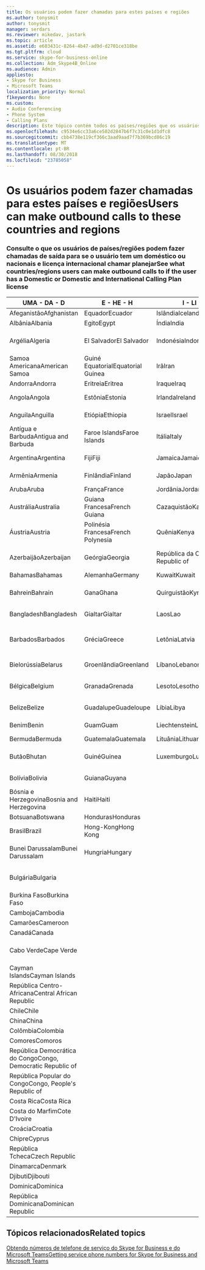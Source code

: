 ```yaml
---
title: Os usuários podem fazer chamadas para estes países e regiões
ms.author: tonysmit
author: tonysmit
manager: serdars
ms.reviewer: mikedav, jastark
ms.topic: article
ms.assetid: e603431c-8264-4b47-ad9d-d2701ce318be
ms.tgt.pltfrm: cloud
ms.service: skype-for-business-online
ms.collection: Adm_Skype4B_Online
ms.audience: Admin
appliesto:
- Skype for Business
- Microsoft Teams
localization_priority: Normal
f1keywords: None
ms.custom:
- Audio Conferencing
- Phone System
- Calling Plans
description: Este tópico contém todos os países/regiões que os usuários podem fazer chamadas de saída para que tenham um plano de chamada.
ms.openlocfilehash: c9534e6cc33a6ce502d2847b6f7c31c0e1d1dfc8
ms.sourcegitcommit: cbb4738e119cf366c3aad9aad7f7b369bcd86c19
ms.translationtype: MT
ms.contentlocale: pt-BR
ms.lasthandoff: 08/30/2018
ms.locfileid: "23785058"
---
```

# <a name="users-can-make-outbound-calls-to-these-countries-and-regions"></a><span data-ttu-id="312c2-103">Os usuários podem fazer chamadas para estes países e regiões</span><span class="sxs-lookup"><span data-stu-id="312c2-103">Users can make outbound calls to these countries and regions</span></span>

### <a name="see-what-countriesregions-users-can-make-outbound-calls-to-if-the-user-has-a-domestic-or-domestic-and-international-calling-plan-license"></a><span data-ttu-id="312c2-104">Consulte o que os usuários de países/regiões podem fazer chamadas de saída para se o usuário tem um doméstico ou nacionais e licença internacional chamar planejar</span><span class="sxs-lookup"><span data-stu-id="312c2-104">See what countries/regions users can make outbound calls to if the user has a Domestic or Domestic and International Calling Plan license</span></span>

|<span data-ttu-id="312c2-105">**UMA - D**</span><span class="sxs-lookup"><span data-stu-id="312c2-105">**A - D**</span></span>| <span data-ttu-id="312c2-106">**E - H**</span><span class="sxs-lookup"><span data-stu-id="312c2-106">**E - H**</span></span>|<span data-ttu-id="312c2-107">**I - L**</span><span class="sxs-lookup"><span data-stu-id="312c2-107">**I - L**</span></span>|<span data-ttu-id="312c2-108">**M - O**</span><span class="sxs-lookup"><span data-stu-id="312c2-108">**M - O**</span></span>|<span data-ttu-id="312c2-109">**P - S**</span><span class="sxs-lookup"><span data-stu-id="312c2-109">**P - S**</span></span>|<span data-ttu-id="312c2-110">**T - Z**</span><span class="sxs-lookup"><span data-stu-id="312c2-110">**T - Z**</span></span>|
---|---|---|---|---|---|
|<span data-ttu-id="312c2-111">Afeganistão</span><span class="sxs-lookup"><span data-stu-id="312c2-111">Afghanistan</span></span>|<span data-ttu-id="312c2-112">Equador</span><span class="sxs-lookup"><span data-stu-id="312c2-112">Ecuador</span></span> |<span data-ttu-id="312c2-113">Islândia</span><span class="sxs-lookup"><span data-stu-id="312c2-113">Iceland</span></span> |<span data-ttu-id="312c2-114">Macau</span><span class="sxs-lookup"><span data-stu-id="312c2-114">Macau</span></span> |<span data-ttu-id="312c2-115">Paquistão</span><span class="sxs-lookup"><span data-stu-id="312c2-115">Pakistan</span></span> |<span data-ttu-id="312c2-116">Taiwan</span><span class="sxs-lookup"><span data-stu-id="312c2-116">Taiwan</span></span>   |
|<span data-ttu-id="312c2-117">Albânia</span><span class="sxs-lookup"><span data-stu-id="312c2-117">Albania</span></span>|<span data-ttu-id="312c2-118">Egito</span><span class="sxs-lookup"><span data-stu-id="312c2-118">Egypt</span></span> |<span data-ttu-id="312c2-119">Índia</span><span class="sxs-lookup"><span data-stu-id="312c2-119">India</span></span> |<span data-ttu-id="312c2-120">Macedônia</span><span class="sxs-lookup"><span data-stu-id="312c2-120">Macedonia</span></span> |<span data-ttu-id="312c2-121">Palau</span><span class="sxs-lookup"><span data-stu-id="312c2-121">Palau</span></span> |<span data-ttu-id="312c2-122">Tajiquistão</span><span class="sxs-lookup"><span data-stu-id="312c2-122">Tajikistan</span></span>   |
|<span data-ttu-id="312c2-123">Argélia</span><span class="sxs-lookup"><span data-stu-id="312c2-123">Algeria</span></span>|<span data-ttu-id="312c2-124">El Salvador</span><span class="sxs-lookup"><span data-stu-id="312c2-124">El Salvador</span></span> |<span data-ttu-id="312c2-125">Indonésia</span><span class="sxs-lookup"><span data-stu-id="312c2-125">Indonesia</span></span> |<span data-ttu-id="312c2-126">Malaui</span><span class="sxs-lookup"><span data-stu-id="312c2-126">Malawi</span></span> |<span data-ttu-id="312c2-127">Palestinian Authority</span><span class="sxs-lookup"><span data-stu-id="312c2-127">Palestinian Authority</span></span> |<span data-ttu-id="312c2-128">República Unida da Tanzânia</span><span class="sxs-lookup"><span data-stu-id="312c2-128">Tanzania, United Republic of</span></span>  |
|<span data-ttu-id="312c2-129">Samoa Americana</span><span class="sxs-lookup"><span data-stu-id="312c2-129">American Samoa</span></span>|<span data-ttu-id="312c2-130">Guiné Equatorial</span><span class="sxs-lookup"><span data-stu-id="312c2-130">Equatorial Guinea</span></span> |<span data-ttu-id="312c2-131">Irã</span><span class="sxs-lookup"><span data-stu-id="312c2-131">Iran</span></span> |<span data-ttu-id="312c2-132">Malásia</span><span class="sxs-lookup"><span data-stu-id="312c2-132">Malaysia</span></span> |<span data-ttu-id="312c2-133">Panamá</span><span class="sxs-lookup"><span data-stu-id="312c2-133">Panama</span></span> | <span data-ttu-id="312c2-134">Tailândia</span><span class="sxs-lookup"><span data-stu-id="312c2-134">Thailand</span></span>   |
|<span data-ttu-id="312c2-135">Andorra</span><span class="sxs-lookup"><span data-stu-id="312c2-135">Andorra</span></span> |<span data-ttu-id="312c2-136">Eritreia</span><span class="sxs-lookup"><span data-stu-id="312c2-136">Eritrea</span></span> |<span data-ttu-id="312c2-137">Iraque</span><span class="sxs-lookup"><span data-stu-id="312c2-137">Iraq</span></span> |<span data-ttu-id="312c2-138">Mali</span><span class="sxs-lookup"><span data-stu-id="312c2-138">Mali</span></span> |<span data-ttu-id="312c2-139">Paraguai</span><span class="sxs-lookup"><span data-stu-id="312c2-139">Paraguay</span></span> |<span data-ttu-id="312c2-140">Togo</span><span class="sxs-lookup"><span data-stu-id="312c2-140">Togo</span></span>   |
|<span data-ttu-id="312c2-141">Angola</span><span class="sxs-lookup"><span data-stu-id="312c2-141">Angola</span></span> |<span data-ttu-id="312c2-142">Estônia</span><span class="sxs-lookup"><span data-stu-id="312c2-142">Estonia</span></span> |<span data-ttu-id="312c2-143">Irlanda</span><span class="sxs-lookup"><span data-stu-id="312c2-143">Ireland</span></span> |<span data-ttu-id="312c2-144">Malta</span><span class="sxs-lookup"><span data-stu-id="312c2-144">Malta</span></span> |<span data-ttu-id="312c2-145">Peru</span><span class="sxs-lookup"><span data-stu-id="312c2-145">Peru</span></span> | <span data-ttu-id="312c2-146">Trinidad e Tobago</span><span class="sxs-lookup"><span data-stu-id="312c2-146">Trinidad and Tobago</span></span>  |
|<span data-ttu-id="312c2-147">Anguila</span><span class="sxs-lookup"><span data-stu-id="312c2-147">Anguilla</span></span> |<span data-ttu-id="312c2-148">Etiópia</span><span class="sxs-lookup"><span data-stu-id="312c2-148">Ethiopia</span></span> |<span data-ttu-id="312c2-149">Israel</span><span class="sxs-lookup"><span data-stu-id="312c2-149">Israel</span></span> |<span data-ttu-id="312c2-150">Ilhas Marshall</span><span class="sxs-lookup"><span data-stu-id="312c2-150">Marshall Islands</span></span> | <span data-ttu-id="312c2-151">Filipinas</span><span class="sxs-lookup"><span data-stu-id="312c2-151">Philippines</span></span> | <span data-ttu-id="312c2-152">Turquia</span><span class="sxs-lookup"><span data-stu-id="312c2-152">Turkey</span></span> |
|<span data-ttu-id="312c2-153">Antígua e Barbuda</span><span class="sxs-lookup"><span data-stu-id="312c2-153">Antigua and Barbuda</span></span> | <span data-ttu-id="312c2-154">Faroe Islands</span><span class="sxs-lookup"><span data-stu-id="312c2-154">Faroe Islands</span></span> |<span data-ttu-id="312c2-155">Itália</span><span class="sxs-lookup"><span data-stu-id="312c2-155">Italy</span></span> |<span data-ttu-id="312c2-156">Martinica</span><span class="sxs-lookup"><span data-stu-id="312c2-156">Martinique</span></span> |<span data-ttu-id="312c2-157">Polônia</span><span class="sxs-lookup"><span data-stu-id="312c2-157">Poland</span></span> |<span data-ttu-id="312c2-158">Turcomenistão</span><span class="sxs-lookup"><span data-stu-id="312c2-158">Turkmenistan</span></span> |
|<span data-ttu-id="312c2-159">Argentina</span><span class="sxs-lookup"><span data-stu-id="312c2-159">Argentina</span></span>|<span data-ttu-id="312c2-160">Fiji</span><span class="sxs-lookup"><span data-stu-id="312c2-160">Fiji</span></span> |<span data-ttu-id="312c2-161">Jamaica</span><span class="sxs-lookup"><span data-stu-id="312c2-161">Jamaica</span></span> |<span data-ttu-id="312c2-162">Maurício</span><span class="sxs-lookup"><span data-stu-id="312c2-162">Mauritius</span></span> |<span data-ttu-id="312c2-163">Portugal</span><span class="sxs-lookup"><span data-stu-id="312c2-163">Portugal</span></span> |<span data-ttu-id="312c2-164">Turcos e Caicos</span><span class="sxs-lookup"><span data-stu-id="312c2-164">Turks and Caicos</span></span>   |
|<span data-ttu-id="312c2-165">Armênia</span><span class="sxs-lookup"><span data-stu-id="312c2-165">Armenia</span></span> |<span data-ttu-id="312c2-166">Finlândia</span><span class="sxs-lookup"><span data-stu-id="312c2-166">Finland</span></span> |<span data-ttu-id="312c2-167">Japão</span><span class="sxs-lookup"><span data-stu-id="312c2-167">Japan</span></span> |<span data-ttu-id="312c2-168">Mayotte</span><span class="sxs-lookup"><span data-stu-id="312c2-168">Mayotte</span></span> | <span data-ttu-id="312c2-169">Porto Rico</span><span class="sxs-lookup"><span data-stu-id="312c2-169">Puerto Rico</span></span> |<span data-ttu-id="312c2-170">Uganda</span><span class="sxs-lookup"><span data-stu-id="312c2-170">Uganda</span></span>  |
|<span data-ttu-id="312c2-171">Aruba</span><span class="sxs-lookup"><span data-stu-id="312c2-171">Aruba</span></span> |<span data-ttu-id="312c2-172">França</span><span class="sxs-lookup"><span data-stu-id="312c2-172">France</span></span> |<span data-ttu-id="312c2-173">Jordânia</span><span class="sxs-lookup"><span data-stu-id="312c2-173">Jordan</span></span> |<span data-ttu-id="312c2-174">México</span><span class="sxs-lookup"><span data-stu-id="312c2-174">Mexico</span></span> |<span data-ttu-id="312c2-175">Catar</span><span class="sxs-lookup"><span data-stu-id="312c2-175">Qatar</span></span> | <span data-ttu-id="312c2-176">Ucrânia</span><span class="sxs-lookup"><span data-stu-id="312c2-176">Ukraine</span></span>   |
|<span data-ttu-id="312c2-177">Austrália</span><span class="sxs-lookup"><span data-stu-id="312c2-177">Australia</span></span> |<span data-ttu-id="312c2-178">Guiana Francesa</span><span class="sxs-lookup"><span data-stu-id="312c2-178">French Guiana</span></span> |<span data-ttu-id="312c2-179">Cazaquistão</span><span class="sxs-lookup"><span data-stu-id="312c2-179">Kazakhstan</span></span> |<span data-ttu-id="312c2-180">Micronésia</span><span class="sxs-lookup"><span data-stu-id="312c2-180">Micronesia</span></span> |<span data-ttu-id="312c2-181">Reunião</span><span class="sxs-lookup"><span data-stu-id="312c2-181">Reunion</span></span> |<span data-ttu-id="312c2-182">Emirados Árabes Unidos (EAU)</span><span class="sxs-lookup"><span data-stu-id="312c2-182">United Arab Emirates (U.A.E)</span></span>  |
|<span data-ttu-id="312c2-183">Áustria</span><span class="sxs-lookup"><span data-stu-id="312c2-183">Austria</span></span> |<span data-ttu-id="312c2-184">Polinésia Francesa</span><span class="sxs-lookup"><span data-stu-id="312c2-184">French Polynesia</span></span> |<span data-ttu-id="312c2-185">Quênia</span><span class="sxs-lookup"><span data-stu-id="312c2-185">Kenya</span></span> |<span data-ttu-id="312c2-186">Moldávia, República da</span><span class="sxs-lookup"><span data-stu-id="312c2-186">Moldova, Republic of</span></span> |<span data-ttu-id="312c2-187">Romênia</span><span class="sxs-lookup"><span data-stu-id="312c2-187">Romania</span></span> |<span data-ttu-id="312c2-188">Reino Unido (U.K.)</span><span class="sxs-lookup"><span data-stu-id="312c2-188">United Kingdom (U.K.)</span></span> |
|<span data-ttu-id="312c2-189">Azerbaijão</span><span class="sxs-lookup"><span data-stu-id="312c2-189">Azerbaijan</span></span> |<span data-ttu-id="312c2-190">Geórgia</span><span class="sxs-lookup"><span data-stu-id="312c2-190">Georgia</span></span> |<span data-ttu-id="312c2-191">República da Coreia</span><span class="sxs-lookup"><span data-stu-id="312c2-191">Korea, Republic of</span></span> |<span data-ttu-id="312c2-192">Mônaco</span><span class="sxs-lookup"><span data-stu-id="312c2-192">Monaco</span></span> | <span data-ttu-id="312c2-193">Federação Russa</span><span class="sxs-lookup"><span data-stu-id="312c2-193">Russian Federation</span></span> |<span data-ttu-id="312c2-194">Estados Unidos</span><span class="sxs-lookup"><span data-stu-id="312c2-194">United States (U.S.)</span></span>  |
|<span data-ttu-id="312c2-195">Bahamas</span><span class="sxs-lookup"><span data-stu-id="312c2-195">Bahamas</span></span> |<span data-ttu-id="312c2-196">Alemanha</span><span class="sxs-lookup"><span data-stu-id="312c2-196">Germany</span></span> |<span data-ttu-id="312c2-197">Kuwait</span><span class="sxs-lookup"><span data-stu-id="312c2-197">Kuwait</span></span> |<span data-ttu-id="312c2-198">Mongólia</span><span class="sxs-lookup"><span data-stu-id="312c2-198">Mongolia</span></span> |<span data-ttu-id="312c2-199">Ruanda</span><span class="sxs-lookup"><span data-stu-id="312c2-199">Rwanda</span></span> | <span data-ttu-id="312c2-200">Uruguai</span><span class="sxs-lookup"><span data-stu-id="312c2-200">Uruguay</span></span> |
|<span data-ttu-id="312c2-201">Bahrein</span><span class="sxs-lookup"><span data-stu-id="312c2-201">Bahrain</span></span> |<span data-ttu-id="312c2-202">Gana</span><span class="sxs-lookup"><span data-stu-id="312c2-202">Ghana</span></span> |<span data-ttu-id="312c2-203">Quirguistão</span><span class="sxs-lookup"><span data-stu-id="312c2-203">Kyrgyzstan</span></span> |<span data-ttu-id="312c2-204">Montenegro</span><span class="sxs-lookup"><span data-stu-id="312c2-204">Montenegro</span></span> | <span data-ttu-id="312c2-205">São Cristóvão e Nevis</span><span class="sxs-lookup"><span data-stu-id="312c2-205">Saint Kitts and Nevis</span></span> |<span data-ttu-id="312c2-206">Uzbequistão</span><span class="sxs-lookup"><span data-stu-id="312c2-206">Uzbekistan</span></span>  |
|<span data-ttu-id="312c2-207">Bangladesh</span><span class="sxs-lookup"><span data-stu-id="312c2-207">Bangladesh</span></span> |<span data-ttu-id="312c2-208">Gialtar</span><span class="sxs-lookup"><span data-stu-id="312c2-208">Gialtar</span></span> |<span data-ttu-id="312c2-209">Laos</span><span class="sxs-lookup"><span data-stu-id="312c2-209">Lao</span></span> |<span data-ttu-id="312c2-210">Montserrat</span><span class="sxs-lookup"><span data-stu-id="312c2-210">Montserrat</span></span> | <span data-ttu-id="312c2-211">Santa Lúcia</span><span class="sxs-lookup"><span data-stu-id="312c2-211">Saint Lucia</span></span> |<span data-ttu-id="312c2-212">Cidade do Vaticano</span><span class="sxs-lookup"><span data-stu-id="312c2-212">Vatican City State</span></span>  |
|<span data-ttu-id="312c2-213">Barbados</span><span class="sxs-lookup"><span data-stu-id="312c2-213">Barbados</span></span> |<span data-ttu-id="312c2-214">Grécia</span><span class="sxs-lookup"><span data-stu-id="312c2-214">Greece</span></span> |<span data-ttu-id="312c2-215">Letônia</span><span class="sxs-lookup"><span data-stu-id="312c2-215">Latvia</span></span> |<span data-ttu-id="312c2-216">Marrocos</span><span class="sxs-lookup"><span data-stu-id="312c2-216">Morocco</span></span> |<span data-ttu-id="312c2-217">São Vicente e Granadinas</span><span class="sxs-lookup"><span data-stu-id="312c2-217">Saint Vincent and the Grenadines</span></span> |<span data-ttu-id="312c2-218">Venezuela</span><span class="sxs-lookup"><span data-stu-id="312c2-218">Venezuela</span></span>   |
|<span data-ttu-id="312c2-219">Bielorússia</span><span class="sxs-lookup"><span data-stu-id="312c2-219">Belarus</span></span> |<span data-ttu-id="312c2-220">Groenlândia</span><span class="sxs-lookup"><span data-stu-id="312c2-220">Greenland</span></span> |<span data-ttu-id="312c2-221">Líbano</span><span class="sxs-lookup"><span data-stu-id="312c2-221">Lebanon</span></span> |<span data-ttu-id="312c2-222">Moçambique</span><span class="sxs-lookup"><span data-stu-id="312c2-222">Mozambique</span></span> | <span data-ttu-id="312c2-223">San Marino</span><span class="sxs-lookup"><span data-stu-id="312c2-223">San Marino</span></span> |<span data-ttu-id="312c2-224">Vietnã</span><span class="sxs-lookup"><span data-stu-id="312c2-224">Viet Nam</span></span>  |
|<span data-ttu-id="312c2-225">Bélgica</span><span class="sxs-lookup"><span data-stu-id="312c2-225">Belgium</span></span> |<span data-ttu-id="312c2-226">Granada</span><span class="sxs-lookup"><span data-stu-id="312c2-226">Grenada</span></span> |<span data-ttu-id="312c2-227">Lesoto</span><span class="sxs-lookup"><span data-stu-id="312c2-227">Lesotho</span></span> |<span data-ttu-id="312c2-228">Myanmar</span><span class="sxs-lookup"><span data-stu-id="312c2-228">Myanmar</span></span> | <span data-ttu-id="312c2-229">Arábia Saudita</span><span class="sxs-lookup"><span data-stu-id="312c2-229">Saudi Arabia</span></span> | <span data-ttu-id="312c2-230">Ilhas Virgens (Britânicas)</span><span class="sxs-lookup"><span data-stu-id="312c2-230">Virgin Islands (British)</span></span> |
|<span data-ttu-id="312c2-231">Belize</span><span class="sxs-lookup"><span data-stu-id="312c2-231">Belize</span></span> |<span data-ttu-id="312c2-232">Guadalupe</span><span class="sxs-lookup"><span data-stu-id="312c2-232">Guadeloupe</span></span> |<span data-ttu-id="312c2-233">Líbia</span><span class="sxs-lookup"><span data-stu-id="312c2-233">Libya</span></span> |<span data-ttu-id="312c2-234">Namíbia</span><span class="sxs-lookup"><span data-stu-id="312c2-234">Namibia</span></span> |<span data-ttu-id="312c2-235">Senegal</span><span class="sxs-lookup"><span data-stu-id="312c2-235">Senegal</span></span> | <span data-ttu-id="312c2-236">Ilhas Virgens (Estados Unidos)</span><span class="sxs-lookup"><span data-stu-id="312c2-236">Virgin Islands (U.S.)</span></span>  |
|<span data-ttu-id="312c2-237">Benim</span><span class="sxs-lookup"><span data-stu-id="312c2-237">Benin</span></span> |<span data-ttu-id="312c2-238">Guam</span><span class="sxs-lookup"><span data-stu-id="312c2-238">Guam</span></span> |<span data-ttu-id="312c2-239">Liechtenstein</span><span class="sxs-lookup"><span data-stu-id="312c2-239">Liechtenstein</span></span> |<span data-ttu-id="312c2-240">Nepal</span><span class="sxs-lookup"><span data-stu-id="312c2-240">Nepal</span></span> | <span data-ttu-id="312c2-241">Sérvia</span><span class="sxs-lookup"><span data-stu-id="312c2-241">Serbia</span></span> | <span data-ttu-id="312c2-242">Ilhas Wallis e Futuna</span><span class="sxs-lookup"><span data-stu-id="312c2-242">Wallis and Futuna Islands</span></span>  |
|<span data-ttu-id="312c2-243">Bermuda</span><span class="sxs-lookup"><span data-stu-id="312c2-243">Bermuda</span></span> |<span data-ttu-id="312c2-244">Guatemala</span><span class="sxs-lookup"><span data-stu-id="312c2-244">Guatemala</span></span> |<span data-ttu-id="312c2-245">Lituânia</span><span class="sxs-lookup"><span data-stu-id="312c2-245">Lithuania</span></span> |<span data-ttu-id="312c2-246">Países Baixos</span><span class="sxs-lookup"><span data-stu-id="312c2-246">Netherlands</span></span> |<span data-ttu-id="312c2-247">Cingapura</span><span class="sxs-lookup"><span data-stu-id="312c2-247">Singapore</span></span> |<span data-ttu-id="312c2-248">Iêmen</span><span class="sxs-lookup"><span data-stu-id="312c2-248">Yemen</span></span> |
|<span data-ttu-id="312c2-249">Butão</span><span class="sxs-lookup"><span data-stu-id="312c2-249">Bhutan</span></span> |<span data-ttu-id="312c2-250">Guiné</span><span class="sxs-lookup"><span data-stu-id="312c2-250">Guinea</span></span> |<span data-ttu-id="312c2-251">Luxemburgo</span><span class="sxs-lookup"><span data-stu-id="312c2-251">Luxembourg</span></span> |<span data-ttu-id="312c2-252">Antilhas Holandesas</span><span class="sxs-lookup"><span data-stu-id="312c2-252">Netherlands Antilles</span></span> |<span data-ttu-id="312c2-253">Eslováquia</span><span class="sxs-lookup"><span data-stu-id="312c2-253">Slovakia</span></span> |<span data-ttu-id="312c2-254">Zâmbia</span><span class="sxs-lookup"><span data-stu-id="312c2-254">Zambia</span></span>  |
|<span data-ttu-id="312c2-255">Bolívia</span><span class="sxs-lookup"><span data-stu-id="312c2-255">Bolivia</span></span> |<span data-ttu-id="312c2-256">Guiana</span><span class="sxs-lookup"><span data-stu-id="312c2-256">Guyana</span></span>| |<span data-ttu-id="312c2-257">Nova Caledônia</span><span class="sxs-lookup"><span data-stu-id="312c2-257">New Caledonia</span></span> |<span data-ttu-id="312c2-258">Eslovênia</span><span class="sxs-lookup"><span data-stu-id="312c2-258">Slovenia</span></span> |<span data-ttu-id="312c2-259">Zimbábue</span><span class="sxs-lookup"><span data-stu-id="312c2-259">Zimbabwe</span></span> |
|<span data-ttu-id="312c2-260">Bósnia e Herzegovina</span><span class="sxs-lookup"><span data-stu-id="312c2-260">Bosnia and Herzegovina</span></span> |<span data-ttu-id="312c2-261">Haiti</span><span class="sxs-lookup"><span data-stu-id="312c2-261">Haiti</span></span> ||<span data-ttu-id="312c2-262">Nova Zelândia</span><span class="sxs-lookup"><span data-stu-id="312c2-262">New Zealand</span></span> |<span data-ttu-id="312c2-263">África do Sul</span><span class="sxs-lookup"><span data-stu-id="312c2-263">South Africa</span></span> | 
|<span data-ttu-id="312c2-264">Botsuana</span><span class="sxs-lookup"><span data-stu-id="312c2-264">Botswana</span></span> |<span data-ttu-id="312c2-265">Honduras</span><span class="sxs-lookup"><span data-stu-id="312c2-265">Honduras</span></span> ||<span data-ttu-id="312c2-266">Nicarágua</span><span class="sxs-lookup"><span data-stu-id="312c2-266">Nicaragua</span></span> |<span data-ttu-id="312c2-267">Espanha</span><span class="sxs-lookup"><span data-stu-id="312c2-267">Spain</span></span> |
|<span data-ttu-id="312c2-268">Brasil</span><span class="sxs-lookup"><span data-stu-id="312c2-268">Brazil</span></span> |<span data-ttu-id="312c2-269">Hong-Kong</span><span class="sxs-lookup"><span data-stu-id="312c2-269">Hong Kong</span></span> ||<span data-ttu-id="312c2-270">Níger</span><span class="sxs-lookup"><span data-stu-id="312c2-270">Niger</span></span> |<span data-ttu-id="312c2-271">Sri Lanka</span><span class="sxs-lookup"><span data-stu-id="312c2-271">Sri Lanka</span></span> | 
|<span data-ttu-id="312c2-272">Bunei Darussalam</span><span class="sxs-lookup"><span data-stu-id="312c2-272">Bunei Darussalam</span></span> |<span data-ttu-id="312c2-273">Hungria</span><span class="sxs-lookup"><span data-stu-id="312c2-273">Hungary</span></span> ||<span data-ttu-id="312c2-274">Nigéria</span><span class="sxs-lookup"><span data-stu-id="312c2-274">Nigeria</span></span> |<span data-ttu-id="312c2-275">Saint-Pierre e Miquelon</span><span class="sxs-lookup"><span data-stu-id="312c2-275">St. Pierre and Miquelon</span></span> | 
|<span data-ttu-id="312c2-276">Bulgária</span><span class="sxs-lookup"><span data-stu-id="312c2-276">Bulgaria</span></span> |||<span data-ttu-id="312c2-277">Ilhas Marianas do Norte</span><span class="sxs-lookup"><span data-stu-id="312c2-277">Northern Mariana Islands</span></span> |<span data-ttu-id="312c2-278">Sudão</span><span class="sxs-lookup"><span data-stu-id="312c2-278">Sudan</span></span> |
|<span data-ttu-id="312c2-279">Burkina Faso</span><span class="sxs-lookup"><span data-stu-id="312c2-279">Burkina Faso</span></span> |||<span data-ttu-id="312c2-280">Noruega</span><span class="sxs-lookup"><span data-stu-id="312c2-280">Norway</span></span> |<span data-ttu-id="312c2-281">Suriname</span><span class="sxs-lookup"><span data-stu-id="312c2-281">Suriname</span></span> |
|<span data-ttu-id="312c2-282">Camboja</span><span class="sxs-lookup"><span data-stu-id="312c2-282">Cambodia</span></span> |||<span data-ttu-id="312c2-283">Omã</span><span class="sxs-lookup"><span data-stu-id="312c2-283">Oman</span></span> |<span data-ttu-id="312c2-284">Suazilândia</span><span class="sxs-lookup"><span data-stu-id="312c2-284">Swaziland</span></span> | 
|<span data-ttu-id="312c2-285">Camarões</span><span class="sxs-lookup"><span data-stu-id="312c2-285">Cameroon</span></span> ||||<span data-ttu-id="312c2-286">Suécia</span><span class="sxs-lookup"><span data-stu-id="312c2-286">Sweden</span></span> |
|<span data-ttu-id="312c2-287">Canadá</span><span class="sxs-lookup"><span data-stu-id="312c2-287">Canada</span></span> ||||<span data-ttu-id="312c2-288">Suíça</span><span class="sxs-lookup"><span data-stu-id="312c2-288">Switzerland</span></span> | 
|<span data-ttu-id="312c2-289">Cabo Verde</span><span class="sxs-lookup"><span data-stu-id="312c2-289">Cape Verde</span></span> ||||<span data-ttu-id="312c2-290">República Árabe da Síria</span><span class="sxs-lookup"><span data-stu-id="312c2-290">Syrian Arab Republic</span></span> |
|<span data-ttu-id="312c2-291">Cayman Islands</span><span class="sxs-lookup"><span data-stu-id="312c2-291">Cayman Islands</span></span> |
|<span data-ttu-id="312c2-292">República Centro-Africana</span><span class="sxs-lookup"><span data-stu-id="312c2-292">Central African Republic</span></span> |
|<span data-ttu-id="312c2-293">Chile</span><span class="sxs-lookup"><span data-stu-id="312c2-293">Chile</span></span> |
|<span data-ttu-id="312c2-294">China</span><span class="sxs-lookup"><span data-stu-id="312c2-294">China</span></span> |
|<span data-ttu-id="312c2-295">Colômbia</span><span class="sxs-lookup"><span data-stu-id="312c2-295">Colombia</span></span> |
|<span data-ttu-id="312c2-296">Comores</span><span class="sxs-lookup"><span data-stu-id="312c2-296">Comoros</span></span> |
|<span data-ttu-id="312c2-297">República Democrática do Congo</span><span class="sxs-lookup"><span data-stu-id="312c2-297">Congo, Democratic Republic of</span></span> |
|<span data-ttu-id="312c2-298">República Popular do Congo</span><span class="sxs-lookup"><span data-stu-id="312c2-298">Congo, People's Republic of</span></span> |
|<span data-ttu-id="312c2-299">Costa Rica</span><span class="sxs-lookup"><span data-stu-id="312c2-299">Costa Rica</span></span> |
|<span data-ttu-id="312c2-300">Costa do Marfim</span><span class="sxs-lookup"><span data-stu-id="312c2-300">Cote D'Ivoire</span></span> |
|<span data-ttu-id="312c2-301">Croácia</span><span class="sxs-lookup"><span data-stu-id="312c2-301">Croatia</span></span> |
|<span data-ttu-id="312c2-302">Chipre</span><span class="sxs-lookup"><span data-stu-id="312c2-302">Cyprus</span></span> |
|<span data-ttu-id="312c2-303">República Tcheca</span><span class="sxs-lookup"><span data-stu-id="312c2-303">Czech Republic</span></span> |
|<span data-ttu-id="312c2-304">Dinamarca</span><span class="sxs-lookup"><span data-stu-id="312c2-304">Denmark</span></span> |
|<span data-ttu-id="312c2-305">Djibuti</span><span class="sxs-lookup"><span data-stu-id="312c2-305">Djibouti</span></span> |
|<span data-ttu-id="312c2-306">Dominica</span><span class="sxs-lookup"><span data-stu-id="312c2-306">Dominica</span></span> |
|<span data-ttu-id="312c2-307">República Dominicana</span><span class="sxs-lookup"><span data-stu-id="312c2-307">Dominican Republic</span></span> |

## <a name="related-topics"></a><span data-ttu-id="312c2-308">Tópicos relacionados</span><span class="sxs-lookup"><span data-stu-id="312c2-308">Related topics</span></span>

[<span data-ttu-id="312c2-309">Obtendo números de telefone de serviço do Skype for Business e do Microsoft Teams</span><span class="sxs-lookup"><span data-stu-id="312c2-309">Getting service phone numbers for Skype for Business and Microsoft Teams</span></span>](/SkypeForBusiness/what-is-phone-system-in-office-365/getting-service-phone-numbers)

  
 